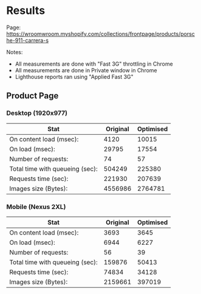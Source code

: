 # Results

Page: https://wroomwroom.myshopify.com/collections/frontpage/products/porsche-911-carrera-s

Notes:

* All measurements are done with "Fast 3G" throttling in Chrome
* All measurements are done in Private window in Chrome
* Lighthouse reports ran using "Applied Fast 3G"

## Product Page

### Desktop (1920x977)

| Stat                          | Original | Optimised |
|-------------------------------|----------|-----------| 
On content load (msec):         | 4120     | 10015
On load (msec):                 | 29795    | 17554
Number of requests:             | 74       | 57
Total time with queueing (sec): | 504249   | 225380
Requests time (sec):            | 221930   | 207639
Images size (Bytes):            | 4556986  | 2764781

### Mobile (Nexus 2XL)

| Stat                          | Original | Optimised |
|-------------------------------|----------|-----------| 
On content load (msec):         | 3693     | 3645
On load (msec):                 | 6944     | 6227
Number of requests:             | 56       | 39
Total time with queueing (sec): | 159876   | 50413
Requests time (sec):            | 74834    | 34128
Images size (Bytes):            | 2159661  | 397019
